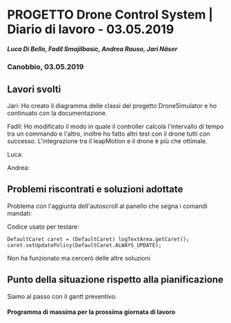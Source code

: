 # PROGETTO Drone Control System | Diario di lavoro - 03.05.2019
##### Luca Di Bello, Fadil Smajilbasic, Andrea Rauso, Jari Näser
### Canobbio, 03.05.2019

## Lavori svolti

Jari:
Ho creato il diagramma delle classi del progetto DroneSimulator e ho continuato
con la documentazione.

Fadil:
Ho modificato il modo in quale il controller calcola l'intervallo di tempo tra un commando e l'altro, inoltre ho fatto altri test con il drone tutti con successo. L'integrazione tra il leapMotion e il drone è più che ottimale.

Luca:


Andrea:



## Problemi riscontrati e soluzioni adottate

Problema con l'aggiunta dell'autoscroll al panello che segna i comandi mandati:

Codice usato per testare:

`DefaultCaret caret = (DefaultCaret) logTextArea.getCaret();
caret.setUpdatePolicy(DefaultCaret.ALWAYS_UPDATE);
`

Non ha funzionato ma cercerò delle altre soluzioni

## Punto della situazione rispetto alla pianificazione
Siamo al passo con il gantt preventivo.

#### Programma di massima per la prossima giornata di lavoro
